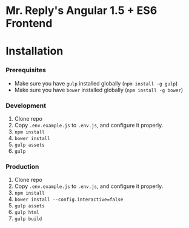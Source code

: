 # Mr. Reply's Angular 1.5 + ES6 Frontend

# Installation

### Prerequisites
- Make sure you have `gulp` installed globally (`npm install -g gulp`)
- Make sure you have `bower` installed globally (`npm install -g bower`)

### Development
1. Clone repo
2. Copy `.env.example.js` to `.env.js`, and configure it properly.
3. `npm install`
4. `bower install`
5. `gulp assets`
6. `gulp`

### Production
1. Clone repo
2. Copy `.env.example.js` to `.env.js`, and configure it properly.
3. `npm install`
4. `bower install --config.interactive=false`
5. `gulp assets`
6. `gulp html`
7. `gulp build`